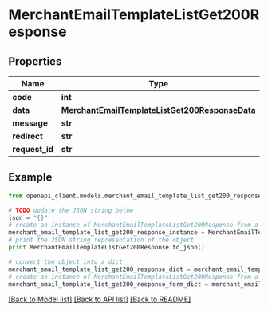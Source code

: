 # MerchantEmailTemplateListGet200Response


## Properties

Name | Type | Description | Notes
------------ | ------------- | ------------- | -------------
**code** | **int** |  | [optional] 
**data** | [**MerchantEmailTemplateListGet200ResponseData**](MerchantEmailTemplateListGet200ResponseData.md) |  | [optional] 
**message** | **str** |  | [optional] 
**redirect** | **str** |  | [optional] 
**request_id** | **str** |  | [optional] 

## Example

```python
from openapi_client.models.merchant_email_template_list_get200_response import MerchantEmailTemplateListGet200Response

# TODO update the JSON string below
json = "{}"
# create an instance of MerchantEmailTemplateListGet200Response from a JSON string
merchant_email_template_list_get200_response_instance = MerchantEmailTemplateListGet200Response.from_json(json)
# print the JSON string representation of the object
print MerchantEmailTemplateListGet200Response.to_json()

# convert the object into a dict
merchant_email_template_list_get200_response_dict = merchant_email_template_list_get200_response_instance.to_dict()
# create an instance of MerchantEmailTemplateListGet200Response from a dict
merchant_email_template_list_get200_response_form_dict = merchant_email_template_list_get200_response.from_dict(merchant_email_template_list_get200_response_dict)
```
[[Back to Model list]](../README.md#documentation-for-models) [[Back to API list]](../README.md#documentation-for-api-endpoints) [[Back to README]](../README.md)


